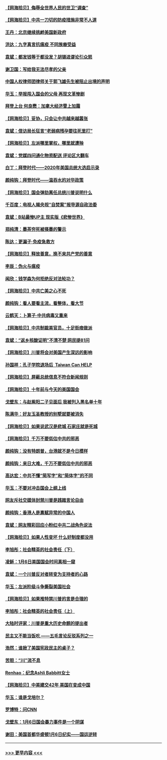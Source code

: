 #### [【网海拾贝】侮辱全世界人民的世卫“调查”](../pages/nsc993/n12727884.md?t=02030201) 
#### [【网海拾贝】中共一刀切的防疫措施非常不人道](../pages/nsc993/n12724879.md?t=02030201) 
#### [王丹：北京继续挑衅美国新政府](../pages/nsc993/n12722456.md?t=02030201) 
#### [洪达：九字真言抗瘟疫 不同族裔受益](../pages/nsc993/n12722448.md?t=02030201) 
#### [袁斌：都发钱等于都没发？胡锡进谬论引众怒](../pages/nsc993/n12722393.md?t=02030201) 
#### [谢卫国：写给我无法尽孝的父亲](../pages/nsc993/n12720325.md?t=02030201) 
#### [中国人权律师团律师关于郭飞雄先生被阻止出境的声明](../pages/nsc993/n12720203.md?t=02030201) 
#### [华玉：举报闯入国会的父母 再现文革惨剧](../pages/nsc993/n12719070.md?t=02030201) 
#### [拜登上台 何良懋：加拿大经济雪上加霜](../pages/nsc993/n12718943.md?t=02030201) 
#### [【网海拾贝】妥协，只会让中共越来越嚣张](../pages/nsc993/n12717392.md?t=02030201) 
#### [袁斌：信访局长狂言“老弱病残孕要往死里打”](../pages/nsc993/n12717343.md?t=02030201) 
#### [【网海拾贝】左派哪里掌权，哪里就遭殃](../pages/nsc993/n12715009.md?t=02030201) 
#### [袁斌：党媒四问通化物资配送 评论区大翻车](../pages/nsc993/n12714950.md?t=02030201) 
#### [白丁：拜登时代——2020年美国总统大选启示录](../pages/nsc993/n12714920.md?t=02030201) 
#### [颜纯钩：拜登时代——温吞水的对华政策](../pages/nsc993/n12713245.md?t=02030201) 
#### [【网海拾贝】国会弹劾离任总统川普说明什么](../pages/nsc993/n12712816.md?t=02030201) 
#### [千百度：电视人揭央视“自焚案”报导源自政法委](../pages/nsc993/n12709760.md?t=02030201) 
#### [袁斌：B站最惨UP主 现实版《悲惨世界》](../pages/nsc993/n12709686.md?t=02030201) 
#### [郑纯清：墨茶穷死被搽墨的警示](../pages/nsc993/n12709262.md?t=02030201) 
#### [陈达：更漏子·免疫急救方](../pages/nsc993/n12709244.md?t=02030201) 
#### [【网海拾贝】释放善意，换不来共产党的善意](../pages/nsc993/n12708361.md?t=02030201) 
#### [李辰：伪火与瘟疫](../pages/nsc993/n12707981.md?t=02030201) 
#### [闻欣：钱学森为何拒绝反对法轮功？](../pages/nsc993/n12707407.md?t=02030201) 
#### [【网海拾贝】中共亡美之心不死](../pages/nsc993/n12707621.md?t=02030201) 
#### [颜纯钩：看人要看主流，看整体，看大节](../pages/nsc993/n12707536.md?t=02030201) 
#### [云鹤天：卜算子‧中共病毒又重来](../pages/nsc993/n12707408.md?t=02030201) 
#### [【网海拾贝】中共制裁美官员，十足街痞做派](../pages/nsc993/n12705115.md?t=02030201) 
#### [袁斌：“返乡核酸证明”不清不楚 网民提81问](../pages/nsc993/n12704982.md?t=02030201) 
#### [【网海拾贝】川普将会对美国产生深远的影响](../pages/nsc993/n12703045.md?t=02030201) 
#### [孙国祥：孔子学院退场后  Taiwan Can HELP](../pages/nsc993/n12702430.md?t=02030201) 
#### [【网海拾贝】屏蔽总统信息不符合新闻规则](../pages/nsc993/n12699998.md?t=02030201) 
#### [【网海拾贝】十年前与今天的美国国会](../pages/nsc993/n12696993.md?t=02030201) 
#### [戈壁东：与赵紫阳二子见面后 我被列入黑名单十年](../pages/nsc993/n12696215.md?t=02030201) 
#### [陈满华：好友玉圣教授的别墅就要被消失](../pages/nsc993/n12695411.md?t=02030201) 
#### [【网海拾贝】如果说武汉是悲城 石家庄就是死城](../pages/nsc993/n12694589.md?t=02030201) 
#### [【网海拾贝】千万不要低估中共的邪恶](../pages/nsc993/n12692771.md?t=02030201) 
#### [颜纯钩：没有特朗普，台港就不是今日模样](../pages/nsc993/n12692678.md?t=02030201) 
#### [颜纯钩：来日大难，千万不要低估中共的邪恶](../pages/nsc993/n12692080.md?t=02030201) 
#### [高达宏：中共不懂“简写字”和“简体字”的不同](../pages/nsc993/n12692068.md?t=02030201) 
#### [华玉：不要对冲击国会上纲上线](../pages/nsc993/n12689948.md?t=02030201) 
#### [网友斥社交媒体封禁川普是践踏言论自由](../pages/nsc993/n12687482.md?t=02030201) 
#### [颜纯钩：香港人是禀赋异常的中国人](../pages/nsc993/n12685142.md?t=02030201) 
#### [袁斌：网友精彩回应小粉红中共二战角色说法](../pages/nsc993/n12684994.md?t=02030201) 
#### [【网海拾贝】如果人性变坏 什么好制度都没用](../pages/nsc993/n12683000.md?t=02030201) 
#### [李旭彤：社会精英的社会责任（下）](../pages/nsc993/n12680604.md?t=02030201) 
#### [凌稣：1月6日美国国会时间真相一窥](../pages/nsc993/n12682780.md?t=02030201) 
#### [袁斌：一个川普反对者转变为支持者的心路](../pages/nsc993/n12682700.md?t=02030201) 
#### [华玉：左派阶级斗争撕裂美国社会](../pages/nsc993/n12681226.md?t=02030201) 
#### [【网海拾贝】如果推特禁川普的言是合理的](../pages/nsc993/n12681232.md?t=02030201) 
#### [李旭彤：社会精英的社会责任（上）](../pages/nsc993/n12680501.md?t=02030201) 
#### [大陆时评家：川普是重大历史命题的提出者](../pages/nsc993/n12679904.md?t=02030201) 
#### [民主又不能当饭吃 ——五毛言论反驳系列之一](../pages/nsc993/n12679877.md?t=02030201) 
#### [浩然：谁掀了美国宪政民主的桌子？](../pages/nsc993/n12679850.md?t=02030201) 
#### [苦胆：“川”流不息](../pages/nsc993/n12678388.md?t=02030201) 
#### [Renhao：纪念Ashli Babbitt女士](../pages/nsc993/n12678359.md?t=02030201) 
#### [【网海拾贝】中美建交42年 美国在变成中国](../pages/nsc993/n12678324.md?t=02030201) 
#### [华玉：谁是戈培尔？](../pages/nsc993/n12677515.md?t=02030201) 
#### [罗博特：问CNN](../pages/nsc993/n12677172.md?t=02030201) 
#### [戈壁东：1月6日国会暴力事件是一个阴谋](../pages/nsc993/n12674639.md?t=02030201) 
#### [谢田：美国首都华盛顿1月6日纪实——国运逆转](../pages/nsc993/n12673190.md?t=02030201) 

----
#### [ >>> 更早内容 <<< ](../indexes/nsc993-earlier.md)

